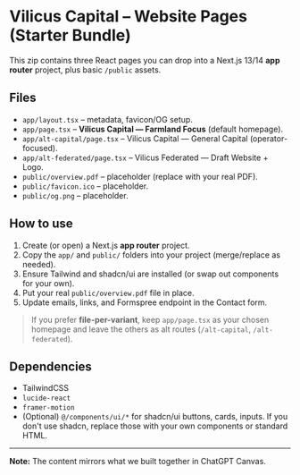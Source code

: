 # Vilicus Capital – Website Pages (Starter Bundle)

This zip contains three React pages you can drop into a Next.js 13/14 **app router** project, plus basic `/public` assets.

## Files
- `app/layout.tsx` – metadata, favicon/OG setup.
- `app/page.tsx` – **Vilicus Capital — Farmland Focus** (default homepage).
- `app/alt-capital/page.tsx` – Vilicus Capital — General Capital (operator-focused).
- `app/alt-federated/page.tsx` – Vilicus Federated — Draft Website + Logo.
- `public/overview.pdf` – placeholder (replace with your real PDF).
- `public/favicon.ico` – placeholder.
- `public/og.png` – placeholder.

## How to use
1. Create (or open) a Next.js **app router** project.
2. Copy the `app/` and `public/` folders into your project (merge/replace as needed).
3. Ensure Tailwind and shadcn/ui are installed (or swap out components for your own).
4. Put your real `public/overview.pdf` file in place.
5. Update emails, links, and Formspree endpoint in the Contact form.

> If you prefer **file-per-variant**, keep `app/page.tsx` as your chosen homepage and leave the others as alt routes (`/alt-capital`, `/alt-federated`).

## Dependencies
- TailwindCSS
- `lucide-react`
- `framer-motion`
- (Optional) `@/components/ui/*` for shadcn/ui buttons, cards, inputs. If you don't use shadcn, replace those with your own components or standard HTML.

---

**Note:** The content mirrors what we built together in ChatGPT Canvas.

